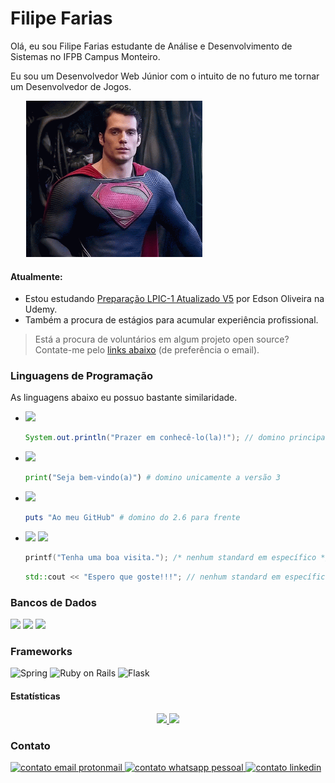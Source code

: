 
<h1>Filipe Farias</h1>

<div>
  <span align="left">
    <p style="width:fit-content;">Olá, eu sou Filipe Farias estudante de Análise e Desenvolvimento de Sistemas no IFPB Campus Monteiro.</p>
    <p style="width:fit-content;">Eu sou um Desenvolvedor Web Júnior com o intuito de no futuro me tornar um Desenvolvedor de Jogos.</p>
  </span>
  
  <span align="right">
    <img style="height: 250px;margin-left:25px" src="/superman-henry-cavill.gif" alt="Henry Cavill como superman acenando" srcset="">
  </span>
</div>

<h4>Atualmente:</h4>

- Estou estudando <a href="https://www.udemy.com/course/lpic-1-preparatorio-para-os-exames-101-e-102/">Preparação LPIC-1 Atualizado V5</a> por Edson Oliveira na Udemy.</li>
- Também a procura de estágios para acumular experiência profissional.



>Está a procura de voluntários em algum projeto open source? Contate-me pelo <a style="scroll-behavior: smooth;" href="#contato">links abaixo</a> (de preferência o email).


<h3>Linguagens de Programação</h3>

As linguagens abaixo eu possuo bastante similaridade.

- <img style="height: 32px" src="https://img.shields.io/badge/Java-ED8B00?style=for-the-badge&logo=java&logoColor=white" />

  ```java
  System.out.println("Prazer em conhecê-lo(la)!"); // domino principalmente as versões 8 e 11
  ```

- <img style="height: 32px" src="https://img.shields.io/badge/Python-14354C?style=for-the-badge&logo=python&logoColor=white" />

  ```python
  print("Seja bem-vindo(a)") # domino unicamente a versão 3
  ```
- <img style="height: 32px" src="https://img.shields.io/badge/Ruby-CC342D?style=for-the-badge&logo=ruby&logoColor=white" />
  
  ```Ruby
  puts "Ao meu GitHub" # domino do 2.6 para frente
  ```

- <img style="height: 32px" src="https://img.shields.io/badge/C-00599C?style=for-the-badge&logo=c&logoColor=white" />
  <img style="height: 32px" src="https://img.shields.io/badge/C%2B%2B-00599C?style=for-the-badge&logo=c%2B%2B&logoColor=white" />
      
  ```c
  printf("Tenha uma boa visita."); /* nenhum standard em específico */
  ```
  ```cpp
  std::cout << "Espero que goste!!!"; // nenhum standard em específico
  ```

  </li>
</ul>

### Bancos de Dados

<div>
  <span>
    <img style="height: 32px;" src="https://img.shields.io/badge/PostgreSQL-316192?style=for-the-badge&logo=postgresql&logoColor=white" />
  </span>
  <span>
    <img style="height: 32px;" src="https://img.shields.io/badge/MySQL-00000F?style=for-the-badge&logo=mysql&logoColor=white" />
  </span>
  <span>
    <img style="height: 32px;" src="https://img.shields.io/badge/MongoDB-4EA94B?style=for-the-badge&logo=mongodb&logoColor=white" />
  </span>
</div>

### Frameworks

<div>
  <span>
    <img style="height: 32px" src="https://img.shields.io/badge/Spring-6DB33F?style=for-the-badge&logo=spring&logoColor=white" alt="Spring">
  </span>
  <span>
    <img style="height: 32px" src="https://img.shields.io/badge/Ruby_on_Rails-CC0000?style=for-the-badge&logo=ruby-on-rails&logoColor=white" alt="Ruby on Rails">
  </span>
  <span>
    <img style="height: 32px" src="https://img.shields.io/badge/Flask-000000?style=for-the-badge&logo=flask&logoColor=white" alt="Flask">
  </span>
</div>

#### Estatísticas

<div align="center">
  <a style="width: fit-content; margin: 0 auto;" href="https://github.com/filipefariasc">
    <img height="150ren;" src="https://github-readme-stats.vercel.app/api?username=filipefariasc&show_icons=true&theme=dracula&include_all_commits=true&count_private=true"/>
    <img height="150rem;" src="https://github-readme-stats.vercel.app/api/top-langs/?username=filipefariasc&layout=compact&langs_count=7&theme=dracula"/>
  </a>
</div>

### Contato
<div id="meus-contatos">
  <a href="mailto:filipe.farias.chagas@protonmail.com" target="_blank">
    <img src="https://img.shields.io/badge/ProtonMail-8B89CC?style=for-the-badge&logo=protonmail&logoColor=white" alt="contato email protonmail"/>
  </a>
  <a href="https://api.whatsapp.com/send?phone=558398601865" target="_blank">
    <img src="https://img.shields.io/badge/WhatsApp-25D366?style=for-the-badge&logo=whatsapp&logoColor=white" alt="contato whatsapp pessoal">
  </a>
  <a href="https://www.linkedin.com/in/filipe-farias/" target="_blank">
    <img src="https://img.shields.io/badge/LinkedIn-0077B5?style=for-the-badge&logo=linkedin&logoColor=white" alt="contato linkedin">
  </a>
</div>